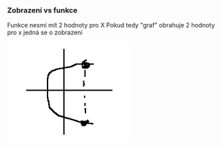 ### Zobrazení vs funkce
Funkce nesmí mít 2 hodnoty pro X
Pokud tedy "graf" obrahuje 2 hodnoty pro x jedná se o zobrazení

![funkce/zobrazení](img/funkcezobrazeni.png)
